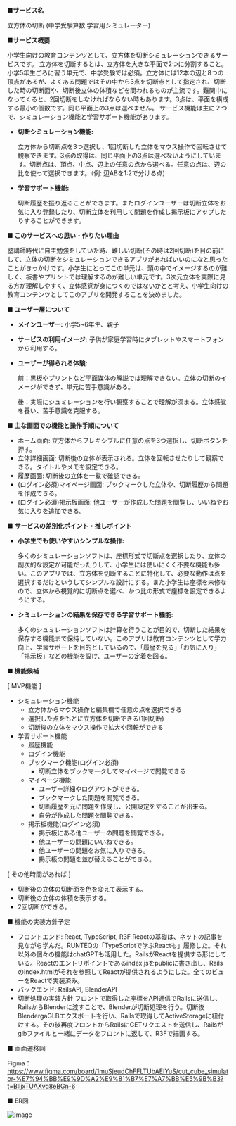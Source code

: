 **■サービス名**

立方体の切断 (中学受験算数 学習用シミュレーター)

**■サービス概要**

小学生向けの教育コンテンツとして、立方体を切断シミュレーションできるサービスです。
立方体を切断するとは、立方体を大きな平面で2つに分割すること。小学5年生ごろに習う単元で、中学受験では必須。立方体には12本の辺と8つの頂点があるが、よくある問題ではその中から3点を切断点として指定され、切断した時の切断面や、切断後立体の体積などを問われるものが主流です。難関中になってくると、2回切断をしなければならない時もあります。3点は、平面を構成する最小の個数です。同じ平面上の3点は選べません。
サービス機能は主に２つで、シミュレーション機能と学習サポート機能があります。

- **切断シミュレーション機能:**
    
    立方体から切断点を3つ選択し、1回切断した立体をマウス操作で回転させて観察できます。3点の取得は、同じ平面上の3点は選べないようにしています。切断点は、頂点、中点、辺上の任意の点から選べる。任意の点は、辺の比を使って選択できます。（例: 辺ABを1:2で分ける点)
    
- **学習サポート機能:**
    
    切断履歴を振り返ることができます。またログインユーザーは切断立体をお気に入り登録したり、切断立体を利用して問題を作成し掲示板にアップしたりすることができます。
    

**■ このサービスへの思い・作りたい理由**

塾講師時代に自主勉強をしていた時、難しい切断(その時は2回切断)を目の前にして、立体の切断をシミュレーションできるアプリがあればいいのになと思ったことがきっかけです。小学生にとってこの単元は、頭の中でイメージするのが難しく、板書やプリントでは理解するのが難しい単元です。3次元立体を実際に見る方が理解しやすく、立体感覚が身につくのではないかとと考え、小学生向けの教育コンテンツとしてこのアプリを開発することを決めました。

**■ ユーザー層について**

- **メインユーザー:** 小学5~6年生、親子
- **サービスの利用イメージ:** 子供が家庭学習時にタブレットやスマートフォンから利用する。
- **ユーザーが得られる体験:**
    
    前：黒板やプリントなど平面媒体の解説では理解できない。立体の切断のイメージができず、単元に苦手意識がある。
    
    後：実際にシュミレーションを行い観察することで理解が深まる。立体感覚を養い、苦手意識を克服する。
    

**■ 主な画面での機能と操作手順について**

- ホーム画面: 立方体からフレキシブルに任意の点を3つ選択し、切断ボタンを押す。
- 立体詳細画面: 切断後の立体が表示される。立体を回転させたりして観察できる。タイトルやメモを設定できる。
- 履歴画面: 切断後の立体を一覧で確認できる。
- (ログイン必須)マイページ画面: ブックマークした立体や、切断履歴から問題を作成できる。
- (ログイン必須)掲示板画面: 他ユーザーが作成した問題を閲覧し、いいねやお気に入りを追加できる。

■ **サービスの差別化ポイント・推しポイント**

- **小学生でも使いやすいシンプルな操作:**
    
    多くのシミュレーションソフトは、座標形式で切断点を選択したり、立体の副次的な設定が可能だったりして、小学生には使いにくく不要な機能も多い。このアプリでは、立方体を切断することに特化して、必要な動作は点を選択するだけというしてシンプルな設計にする。また小学生は座標を未修なので、立体から視覚的に切断点を選べ、かつ比の形式で座標を設定できるようにする。
    
- **シミュレーションの結果を保存できる学習サポート機能:**
    
    多くのシュミレーションソフトは計算を行うことが目的で、切断した結果を保存する機能まで保持していない。このアプリは教育コンテンツとして学力向上、学習サポートを目的としているので、「履歴を見る」「お気に入り」「掲示板」などの機能を設け、ユーザーの定着を図る。
    

**■ 機能候補**

[ MVP機能 ]

- シミュレーション機能
    - 立方体からマウス操作と編集欄で任意の点を選択できる
    - 選択した点をもとに立方体を切断できる(1回切断)
    - 切断後の立体をマウス操作で拡大や回転ができる
- 学習サポート機能
    - 履歴機能
    - ログイン機能
    - ブックマーク機能(ログイン必須)
        - 切断立体をブックマークしてマイページで閲覧できる
    - マイページ機能
        - ユーザー詳細やログアウトができる。
        - ブックマークした問題を閲覧できる。
        - 切断履歴を元に問題を作成し、公開設定をすることが出来る。
        - 自分が作成した問題を閲覧できる。
    - 掲示板機能(ログイン必須)
        - 掲示板にある他ユーザーの問題を閲覧できる。
        - 他ユーザーの問題にいいねできる。
        - 他ユーザーの問題をお気に入りできる。
        - 掲示板の問題を並び替えることができる。

[ その他時間があれば ]

- 切断後の立体の切断面を色を変えて表示する。
- 切断後の立体の体積を表示する。
- 2回切断ができる。

■ 機能の実装方針予定

- フロントエンド: React, TypeScript, R3F
  Reactの基礎は、ネットの記事を見ながら学んだ。RUNTEQの「TypeScriptで学ぶReactも」履修した。それ以外の個々の機能はchatGPTも活用した。RailsがReactを提供する形にしている。Reactのエントリポイントであるindex.jsをpublicに書き出し、Railsのindex.htmlがそれを参照してReactが提供されるようにした。全てのビューをReactで実装済み。
- バックエンド: RailsAPI, BlenderAPI
- 切断処理の実装方針
  フロントで取得した座標をAPI通信でRailsに送信し、RailsからBlenderに渡すことで、Blenderが切断処理を行う。切断後BlendergaGLBエクスポートを行い、Railsで取得してActiveStorageに紐付けする。その後再度フロントからRailsにGETリクエストを送信し、Railsがglbファイルと一緒にデータをフロントに返して、R3Fで描画する。

■ 画面遷移図

Figma：https://www.figma.com/board/1muSjeudChFFLTUbAEIYuS/cut_cube_simulator-%E7%94%BB%E9%9D%A2%E9%81%B7%E7%A7%BB%E5%9B%B3?t=BlIjxTUAXvq8eBGn-6

■ ER図

![image](https://github.com/user-attachments/assets/af46a1a6-8aa6-42a3-9717-ddef2f2048eb)

